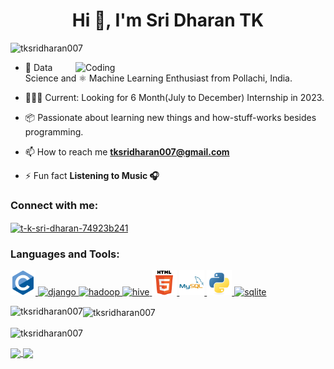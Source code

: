 <h1 align="center">Hi 👋, I'm Sri Dharan TK</h1>
<p align="left"> <img src="https://komarev.com/ghpvc/?username=tksridharan007&label=Profile%20views&color=0e75b6&style=flat" alt="tksridharan007" /> </p>
<img align="right" alt="Coding" width="400" src="https://www.edureka.co/blog/wp-content/uploads/2018/08/Insurance-Leadspace-Aniamted.gif">


- 🚀 Data Science and ⚛ Machine Learning Enthusiast from Pollachi, India.

- 🙍🏽‍♂️ Current: Looking for 6 Month(July to December) Internship in 2023.

- 📦 Passionate about learning new things and how-stuff-works besides programming.

- 📫 How to reach me **tksridharan007@gmail.com**

- ⚡ Fun fact **Listening to Music 🎧**

<h3 align="left">Connect with me:</h3>
<p align="left">
<a href="https://linkedin.com/in/t-k-sri-dharan-74923b241" target="blank"><img align="center" src="https://raw.githubusercontent.com/rahuldkjain/github-profile-readme-generator/master/src/images/icons/Social/linked-in-alt.svg" alt="t-k-sri-dharan-74923b241" height="30" width="40" /></a>
</p>

<h3 align="left">Languages and Tools:</h3>
<p align="left"> <a href="https://isocpp.org/" target="_blank" rel="noreferrer"> <img src="https://raw.githubusercontent.com/devicons/devicon/master/icons/c/c-original.svg" alt="c" width="40" height="40"/> </a> <a href="https://www.djangoproject.com/" target="_blank" rel="noreferrer"> <img src="https://cdn.worldvectorlogo.com/logos/django.svg" alt="django" width="40" height="40"/> </a> <a href="https://hadoop.apache.org/" target="_blank" rel="noreferrer"> <img src="https://www.vectorlogo.zone/logos/apache_hadoop/apache_hadoop-icon.svg" alt="hadoop" width="40" height="40"/> </a> <a href="https://hive.apache.org/" target="_blank" rel="noreferrer"> <img src="https://www.vectorlogo.zone/logos/apache_hive/apache_hive-icon.svg" alt="hive" width="40" height="40"/> </a> <a href="https://www.w3.org/html/" target="_blank" rel="noreferrer"> <img src="https://raw.githubusercontent.com/devicons/devicon/master/icons/html5/html5-original-wordmark.svg" alt="html5" width="40" height="40"/> </a> <a href="https://www.mysql.com/" target="_blank" rel="noreferrer"> <img src="https://raw.githubusercontent.com/devicons/devicon/master/icons/mysql/mysql-original-wordmark.svg" alt="mysql" width="40" height="40"/> </a> <a href="https://www.python.org" target="_blank" rel="noreferrer"> <img src="https://raw.githubusercontent.com/devicons/devicon/master/icons/python/python-original.svg" alt="python" width="40" height="40"/> </a> <a href="https://www.sqlite.org/" target="_blank" rel="noreferrer"> <img src="https://www.vectorlogo.zone/logos/sqlite/sqlite-icon.svg" alt="sqlite" width="40" height="40"/> </a> </p>

<p><img align="left" src="https://github-readme-stats.vercel.app/api/top-langs?username=tksridharan007&show_icons=true&locale=en&layout=compact" alt="tksridharan007" /></p>

<p><img align="center" src="https://github-readme-stats.vercel.app/api?username=tksridharan007&show_icons=true&locale=en" alt="tksridharan007" /></p>

<p><img align="center" src="https://github-readme-streak-stats.herokuapp.com/?user=tksridharan007&" alt="tksridharan007" /></p>

<a href="https://github.com/tksridharan007/github-readme-stats">
  <img align="center" src="https://github-readme-stats.vercel.app/api/pin/?username=tksridharan007&repo=github-readme-stats" />
</a>
<a href="https://github.com/tksridharan007/convoychat">
  <img align="center" src="https://github-readme-stats.vercel.app/api/pin/?username=tksridharan007&repo=convoychat" />
</a>
